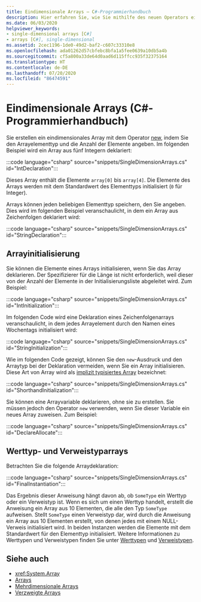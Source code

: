 ```yaml
---
title: Eindimensionale Arrays – C#-Programmierhandbuch
description: Hier erfahren Sie, wie Sie mithilfe des neuen Operators ein eindimensionales Array in C# erstellen, indem Sie den Arrayelementtyp und die Anzahl der Elemente angeben.
ms.date: 06/03/2020
helpviewer_keywords:
- single-dimensional arrays [C#]
- arrays [C#], single-dimensional
ms.assetid: 2cec1196-1de0-49d2-baf2-c607c33310e8
ms.openlocfilehash: ada01262d57cbfebc8bfa1a5fee0639a10db5a4b
ms.sourcegitcommit: cf5a800a33de64d0aad6d115ffcc935f32375164
ms.translationtype: HT
ms.contentlocale: de-DE
ms.lasthandoff: 07/20/2020
ms.locfileid: "86474591"
---
```

# <a name="single-dimensional-arrays-c-programming-guide"></a>Eindimensionale Arrays (C#-Programmierhandbuch)

Sie erstellen ein eindimensionales Array mit dem Operator [new](../../language-reference/operators/new-operator.md), indem Sie den Arrayelementtyp und die Anzahl der Elemente angeben. Im folgenden Beispiel wird ein Array aus fünf Integern deklariert:

:::code language="csharp" source="snippets/SingleDimensionArrays.cs" id="IntDeclaration":::

Dieses Array enthält die Elemente `array[0]` bis `array[4]`. Die Elemente des Arrays werden mit dem Standardwert des Elementtyps initialisiert (`0` für Integer).

Arrays können jeden beliebigen Elementtyp speichern, den Sie angeben. Dies wird im folgenden Beispiel veranschaulicht, in dem ein Array aus Zeichenfolgen deklariert wird:

:::code language="csharp" source="snippets/SingleDimensionArrays.cs" id="StringDeclaration":::

## <a name="array-initialization"></a>Arrayinitialisierung

Sie können die Elemente eines Arrays initialisieren, wenn Sie das Array deklarieren. Der Spezifizierer für die Länge ist nicht erforderlich, weil dieser von der Anzahl der Elemente in der Initialisierungsliste abgeleitet wird. Zum Beispiel:

:::code language="csharp" source="snippets/SingleDimensionArrays.cs" id="IntInitialization":::

Im folgenden Code wird eine Deklaration eines Zeichenfolgenarrays veranschaulicht, in dem jedes Arrayelement durch den Namen eines Wochentags initialisiert wird:

:::code language="csharp" source="snippets/SingleDimensionArrays.cs" id="StringInitialization":::
  
Wie im folgenden Code gezeigt, können Sie den `new`-Ausdruck und den Arraytyp bei der Deklaration vermeiden, wenn Sie ein Array initialisieren. Diese Art von Array wird als [implizit typisiertes Array](implicitly-typed-arrays.md) bezeichnet:

:::code language="csharp" source="snippets/SingleDimensionArrays.cs" id="ShorthandInitialization":::

Sie können eine Arrayvariable deklarieren, ohne sie zu erstellen. Sie müssen jedoch den Operator `new` verwenden, wenn Sie dieser Variable ein neues Array zuweisen. Zum Beispiel:

:::code language="csharp" source="snippets/SingleDimensionArrays.cs" id="DeclareAllocate":::

## <a name="value-type-and-reference-type-arrays"></a>Werttyp- und Verweistyparrays

Betrachten Sie die folgende Arraydeklaration:  

:::code language="csharp" source="snippets/SingleDimensionArrays.cs" id="FinalInstantiation":::

Das Ergebnis dieser Anweisung hängt davon ab, ob `SomeType` ein Werttyp oder ein Verweistyp ist. Wenn es sich um einen Werttyp handelt, erstellt die Anweisung ein Array aus 10 Elementen, die alle den Typ `SomeType` aufweisen. Stellt `SomeType` einen Verweistyp dar, wird durch die Anweisung ein Array aus 10 Elementen erstellt, von denen jedes mit einem NULL-Verweis initialisiert wird. In beiden Instanzen werden die Elemente mit dem Standardwert für den Elementtyp initialisiert. Weitere Informationen zu Werttypen und Verweistypen finden Sie unter [Werttypen](../../language-reference/builtin-types/value-types.md) und [Verweistypen](../../language-reference/keywords/reference-types.md).
  
## <a name="see-also"></a>Siehe auch

- <xref:System.Array>
- [Arrays](./index.md)
- [Mehrdimensionale Arrays](./multidimensional-arrays.md)
- [Verzweigte Arrays](./jagged-arrays.md)
